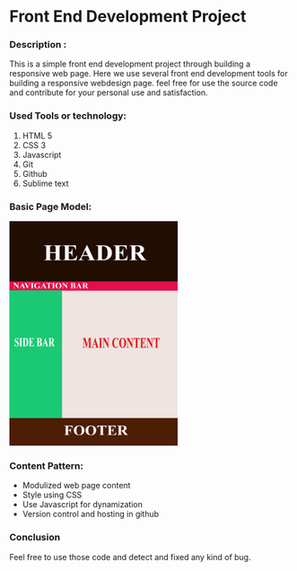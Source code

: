 <h1>Front End Development Project</h1>
<h3>Description :</h3>
<p>This is a simple front end development project through building a responsive web page. 
Here we use several front end development tools for building a responsive webdesign page.
feel free for use the source code and contribute for your personal use and satisfaction.</p>
<h3>Used Tools or technology:</h3>
<ol>
  <li>HTML 5</li>
  <li>CSS 3</li>
  <li>Javascript</li>
  <li>Git</li>
  <li>Github</li>
  <li>Sublime text</li>
</ol>
<h3>Basic Page Model: </h3>
<img src="/images/Basic_model.jpg" alt="page model" style="width: 300px;height: 400px">
<h3>Content Pattern: </h3>
<ul>
  <li>Modulized web page content</li>
  <li>Style using CSS</li>
  <li>Use Javascript for dynamization</li>
  <li>Version control and hosting in github</li>
</ul>
<h3>Conclusion</h3>
<p>Feel free to use those code and detect and fixed any kind of bug.</p>
